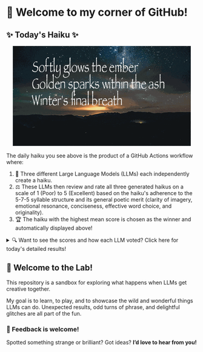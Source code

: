 # 👋 Welcome to my corner of GitHub!

## ✨ Today's Haiku ✨

<p align="center">
  <img src="assets/haiku.gif" alt="Hive Mind - AI Collaboration Concept"/>
</p>

The daily haiku you see above is the product of a GitHub Actions workflow where:

1.  🐝 Three different Large Language Models (LLMs) each independently create a haiku.
2.  ⚖️ These LLMs then review and rate all three generated haikus on a scale of 1 (Poor) to 5 (Excellent) based on the haiku's adherence to the 5-7-5 syllable structure and its general poetic merit (clarity of imagery, emotional resonance, conciseness, effective word choice, and originality).
3.  🏆 The haiku with the highest mean score is chosen as the winner and automatically displayed above!

<details>
<summary>🔍 Want to see the scores and how each LLM voted? Click here for today's detailed results!</summary>

<div id="stats_marker"></div>

| Haiku | Generated By | Rated by `Llama 4 Scout` | Rated by `Llama 3.3` | Rated by `Llama 3.1` | Mean Score | Std Dev | Status |
| :---------------------------------------------- | :----------- | :----------------- | :---------------- | :----------------- | :--------- | :--------- | :-------- |
*Softly glows the ember<br>Golden sparks within the ash<br>Winter's final breath* | Llama 4 Scout | 4 / 5 | 5 / 5 | 4 / 5| 4.33 | 0.5774 | 🏆 Winner |
*Tranquil forest heart<br>Ancient trees in mystic sleep<br>Nature's gentle pulse* | Llama 3.3 | 3 / 5 | 5 / 5 | 5 / 5| 4.33 | 1.1547 |  |
*Softly wraps the fog <br><br>Shadows dance upon the trees <br><br>Morning's quiet grasp* | Llama 3.1 | 4 / 5 | 5 / 5 | 2 / 5| 3.67 | 1.5275 |  |
</details>


## 🧪 Welcome to the Lab!

This repository is a sandbox for exploring what happens when LLMs get creative together. 

My  goal is to learn, to play, and to showcase the wild and wonderful things LLMs can do. Unexpected results, odd turns of phrase, and delightful glitches are all part of the fun.

### 💬 Feedback is welcome!

Spotted something strange or brilliant? Got ideas? **I’d love to hear from you!**